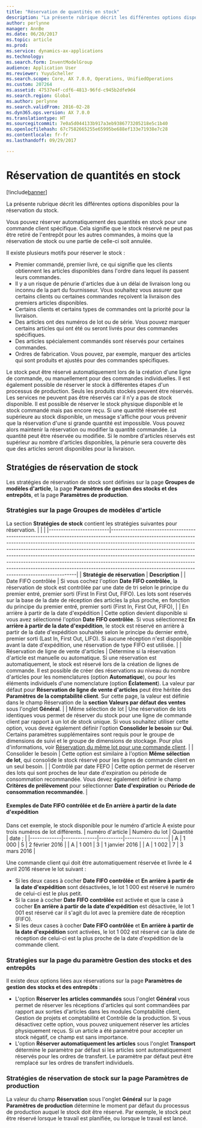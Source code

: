 ```yaml
---
title: "Réservation de quantités en stock"
description: "La présente rubrique décrit les différentes options disponibles pour la réservation du stock."
author: perlynne
manager: AnnBe
ms.date: 06/20/2017
ms.topic: article
ms.prod: 
ms.service: dynamics-ax-applications
ms.technology: 
ms.search.form: InventModelGroup
audience: Application User
ms.reviewer: YuyuScheller
ms.search.scope: Core, AX 7.0.0, Operations, UnifiedOperations
ms.custom: 207264
ms.assetid: 47537e4f-cdf6-4813-96fd-c945b2dfe9d4
ms.search.region: Global
ms.author: perlynne
ms.search.validFrom: 2016-02-28
ms.dyn365.ops.version: AX 7.0.0
ms.translationtype: HT
ms.sourcegitcommit: 7e0a5d044133b917a3eb9386773205218e5c1b40
ms.openlocfilehash: 67c7582665255e65995be688ef133e71938e7c28
ms.contentlocale: fr-fr
ms.lasthandoff: 09/29/2017

---
```


# <a name="reserve-inventory-quantities"></a>Réservation de quantités en stock

[!include[banner](../includes/banner.md)]


La présente rubrique décrit les différentes options disponibles pour la réservation du stock.

Vous pouvez réserver automatiquement des quantités en stock pour une commande client spécifique. Cela signifie que le stock réservé ne peut pas être retiré de l'entrepôt pour les autres commandes, à moins que la réservation de stock ou une partie de celle-ci soit annulée.

Il existe plusieurs motifs pour réserver le stock :
-   Premier commandé, premier livré, ce qui signifie que les clients obtiennent les articles disponibles dans l'ordre dans lequel ils passent leurs commandes.
-   Il y a un risque de pénurie d'articles due à un délai de livraison long ou inconnu de la part du fournisseur. Vous souhaitez vous assurer que certains clients ou certaines commandes reçoivent la livraison des premiers articles disponibles.
-   Certains clients et certains types de commandes ont la priorité pour la livraison.
-   Des articles ont des numéros de lot ou de série. Vous pouvez marquer certains articles qui ont été ou seront livrés pour des commandes spécifiques.
-   Des articles spécialement commandés sont réservés pour certaines commandes.
-   Ordres de fabrication. Vous pouvez, par exemple, marquer des articles qui sont produits et ajustés pour des commandes spécifiques.

Le stock peut être réservé automatiquement lors de la création d'une ligne de commande, ou manuellement pour des commandes individuelles. Il est également possible de réserver le stock à différentes étapes d'un processus de production. Seuls les produits stockés peuvent être réservés. Les services ne peuvent pas être réservés car il n'y a pas de stock disponible. Il est possible de réserver le stock physique disponible et le stock commandé mais pas encore reçu. Si une quantité réservée est supérieure au stock disponible, un message s'affiche pour vous prévenir que la réservation d'une si grande quantité est impossible. Vous pouvez alors maintenir la réservation ou modifier la quantité commandée. La quantité peut être réservée ou modifiée. Si le nombre d'articles réservés est supérieur au nombre d'articles disponibles, la pénurie sera couverte dès que des articles seront disponibles pour la livraison.

## <a name="inventory-reservation-policies"></a>Stratégies de réservation de stock
Les stratégies de réservation de stock sont définies sur la page **Groupes de modèles d'article**, la page **Paramètres de gestion des stocks et des entrepôts**, et la page **Paramètres de production**.
### <a name="policies-on-the-item-model-groups-page"></a>Stratégies sur la page Groupes de modèles d'article

La section **Stratégies de stock** contient les stratégies suivantes pour réservation.
|                         |                                                                                                                                                                                                                                                                                                                                                                                                                                                                                                                                                    |
|-------------------------|----------------------------------------------------------------------------------------------------------------------------------------------------------------------------------------------------------------------------------------------------------------------------------------------------------------------------------------------------------------------------------------------------------------------------------------------------------------------------------------------------------------------------------------------------|
| **Stratégie de réservation**  | **Description**                                                                                                                                                                                                                                                                                                                                                                                                                                                                                                                                    |
| Date FIFO contrôlée    | Si vous cochez l'option **Date FIFO contrôlée**, la réservation de stock est contrôlée par une date de tri selon le principe du premier entré, premier sorti (First In First Out, FIFO). Les lots sont réservés sur la base de la date de réception des articles la plus proche, en fonction du principe du premier entré, premier sorti (First In, First Out, FIFO),                                                                                                                                                                                                                                                                       |
| En arrière à partir de la date d'expédition | Cette option devient disponible si vous avez sélectionné l'option **Date FIFO contrôlée**. Si vous sélectionnez **En arrière à partir de la date d'expédition**, le stock est réservé en arrière à partir de la date d'expédition souhaitée selon le principe du dernier entré, premier sorti (Last In, First Out, LIFO). Si aucune réception n'est disponible avant la date d'expédition, une réservation de type FIFO est utilisée.                                                                                                                                                                                                           |
| Réservation de ligne de vente d'articles  | Détermine si la réservation d'article est manuelle ou automatique. Si une réservation est automatiquement, le stock est réservé lors de la création de lignes de commande. Il est possible de créer des réservations au niveau du nombre d'articles pour les nomenclatures (option **Automatique**), ou pour les éléments individuels d'une nomenclature (option **Éclatement**). La valeur par défaut pour **Réservation de ligne de vente d'articles** peut être héritée des **Paramètres de la comptabilité client**. Sur cette page, la valeur est définie dans le champ Réservation de la **section** **Valeurs par défaut des ventes** sous l'onglet **Général**. |
| Même sélection de lot    | Une réservation de lots identiques vous permet de réserver du stock pour une ligne de commande client par rapport à un lot de stock unique. Si vous souhaitez utiliser cette option, vous devez également définir l'option **Consolider le besoin** sur **Oui**. Certains paramètres supplémentaires sont requis pour le groupe de dimensions de suivi et le groupe de dimensions de stockage. Pour plus d'informations, voir [Réservation du même lot pour une commande client](../sales-marketing/reserve-same-batch-sales-order.md).                                                          |
| Consolider le besoin | Cette option est similaire à l'option **Même sélection de lot**, qui consolide le stock réservé pour les lignes de commande client en un seul besoin.                                                                                                                                                                                                                                                                                                                                                                                      |
| Contrôlé par date FEFO    | Cette option permet de réserver des lots qui sont proches de leur date d'expiration ou période de consommation recommandée. Vous devez également définir le champ **Critères de prélèvement** pour sélectionner **Date d'expiration** ou **Période de consommation recommandée**.                                                                                                                                                                                                                                                                                                                              |

#### <a name="example-for-fifo-date-controlled-and-backward-from-ship-date"></a>Exemples de Date FIFO contrôlée et de En arrière à partir de la date d'expédition

Dans cet exemple, le stock disponible pour le numéro d'article A existe pour trois numéros de lot différents.
| numéro d'article | Numéro du lot | Quantité | date ;             |
|-------------|--------------|----------|------------------|
| A           | 1 000         | 5        | 2 février 2016 |
| A           | 1 001         | 3        | 1 janvier 2016  |
| A           | 1 002         | 7        | 3 mars 2016    |

Une commande client qui doit être automatiquement réservée et livrée le 4 avril 2016 réserve le lot suivant :
-   Si les deux cases à cocher **Date FIFO contrôlée** et **En arrière à partir de la date d'expédition** sont désactivées, le lot 1 000 est réservé le numéro de celui-ci est le plus petit.
-   Si la case à cocher **Date FIFO contrôlée** est activée et que la case à cocher **En arrière à partir de la date d'expédition** est désactivée, le lot 1 001 est réservé car il s'agit du lot avec la première date de réception (FIFO).
-   Si les deux cases à cocher **Date FIFO contrôlée** et **En arrière à partir de la date d'expédition** sont activées, le lot 1 002 est réservé car la date de réception de celui-ci est la plus proche de la date d'expédition de la commande client.

### <a name="policies-on-the-inventory-and-warehouse-management-parameter-page"></a>Stratégies sur la page du paramètre Gestion des stocks et des entrepôts

Il existe deux options liées aux réservations sur la page **Paramètres de gestion des stocks et des entrepôts** :
-   L'option **Réserver les articles commandés** sous l'onglet **Général** vous permet de réserver les réceptions d'articles qui sont commandées par rapport aux sorties d'articles dans les modules Comptabilité client, Gestion de projets et comptabilité et Contrôle de la production. Si vous désactivez cette option, vous pouvez uniquement réserver les articles physiquement reçus. Si un article a été paramétré pour accepter un stock négatif, ce champ est sans importance.
-   L'option **Réserver automatiquement les articles** sous l'onglet **Transport** détermine le paramètre par défaut si les articles sont automatiquement réservés pour les ordres de transfert. Le paramètre par défaut peut être remplacé sur les ordres de transfert individuels.

### <a name="inventory-reservation-policies-on-the-production-parameters-page"></a>Stratégies de réservation de stock sur la page Paramètres de production

La valeur du champ **Réservation** sous l'onglet **Général** sur la page **Paramètres de production** détermine le moment par défaut du processus de production auquel le stock doit être réservé. Par exemple, le stock peut être réservé lorsque le travail est planifiée, ou lorsque le travail est lancé.

